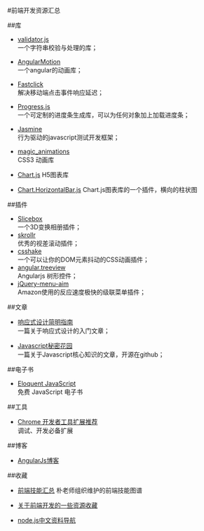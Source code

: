 #前端开发资源汇总

##库

+ [validator.js](https://github.com/chriso/validator.js)  
  一个字符串校验与处理的库；

+ [AngularMotion](http://mgcrea.github.io/angular-motion/)  
  一个angular的动画库；

+ [Fastclick](http://ftlabs.github.io/fastclick/)  
  解决移动端点击事件响应延迟；

+ [Progress.js](http://usablica.github.io/progress.js/)  
  一个可定制的进度条生成库，可以为任何对象加上加载进度条；

+ [Jasmine](http://jasmine.github.io/)  
  行为驱动的javascript测试开发框架；

+ [magic_animations](http://www.minimamente.com/example/magic_animations/)  
  CSS3 动画库

+ [Chart.js](https://github.com/nnnick/Chart.jshttps://github.com/tomsouthall/Chart.HorizontalBar.js)
  H5图表库

+ [Chart.HorizontalBar.js](https://github.com/tomsouthall/Chart.HorizontalBar.js)
  Chart.js图表库的一个插件，横向的柱状图

##插件

+ [Slicebox](https://github.com/codrops/Slicebox)  
  一个3D变换相册插件；
+ [skrollr](https://github.com/Prinzhorn/skrollr)  
  优秀的视差滚动插件；
+ [csshake](https://github.com/elrumordelaluz/csshake)  
  一个可以让你的DOM元素抖动的CSS动画插件；
+ [angular.treeview](https://github.com/eu81273/angular.treeview)  
  Angularjs 树形控件；
+ [jQuery-menu-aim](https://github.com/kamens/jQuery-menu-aim)  
  Amazon使用的反应速度极快的级联菜单插件；

##文章

+ [响应式设计简明指南](http://www.adamkaplan.me/grid/)  
  一篇关于响应式设计的入门文章；  

+ [Javascript秘密花园](http://bonsaiden.github.io/JavaScript-Garden/zh/)  
  一篇关于Javascript核心知识的文章，开源在github；

##电子书

+ [Eloquent JavaScript](http://eloquentjavascript.net/2nd_edition/preview/)  
  免费 JavaScript 电子书

##工具

+ [Chrome 开发者工具扩展推荐](https://developers.google.com/chrome-developer-tools/docs/extensions-gallery)  
  调试、开发必备扩展

##博客
+ [AngularJs博客](http://angularjs.blogspot.com/)

##收藏
+ [前端技能汇总](https://github.com/JacksonTian/fks/blob/master/README.md)
  朴老师组织维护的前端技能图谱

+ [关于前端开发的一些资源收藏](https://github.com/dypsilon/frontend-dev-bookmarks/blob/master/README.md)

+ [node.js中文资料导航](https://github.com/youyudehexie/node123/blob/master/README.md)
